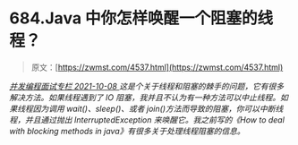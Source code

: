 <!--yml
category: 未分类
date: 0001-01-01 00:00:00
-->

# 684.Java 中你怎样唤醒一个阻塞的线程？

> 原文：[https://zwmst.com/4537.html](https://zwmst.com/4537.html)

   [ *并发编程面试专栏* ](https://zwmst.com/%e5%b9%b6%e5%8f%91%e7%bc%96%e7%a8%8b%e9%9d%a2%e8%af%95%e4%b8%93%e6%a0%8f)*[ <time datetime="2021-10-09T00:02:31+08:00"> 2021-10-08 </time> ](https://zwmst.com/4537.html)  这是个关于线程和阻塞的棘手的问题，它有很多解决方法。如果线程遇到了 IO 阻塞，我并且不认为有一种方法可以中止线程。如果线程因为调用 wait()、sleep()、或者 join()方法而导致的阻塞，你可以中断线程，并且通过抛出 InterruptedException 来唤醒它。我之前写的《How to deal with blocking methods in java》有很多关于处理线程阻塞的信息。*